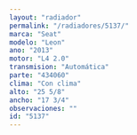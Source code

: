 ```yaml
---
layout: "radiador"
permalink: "/radiadores/5137/"
marca: "Seat"
modelo: "Leon"
ano: "2013"
motor: "L4 2.0"
transmision: "Automática"
parte: "434060"
clima: "Con clima"
alto: "25 5/8"
ancho: "17 3/4"
observaciones: ""
id: "5137"
---
```


